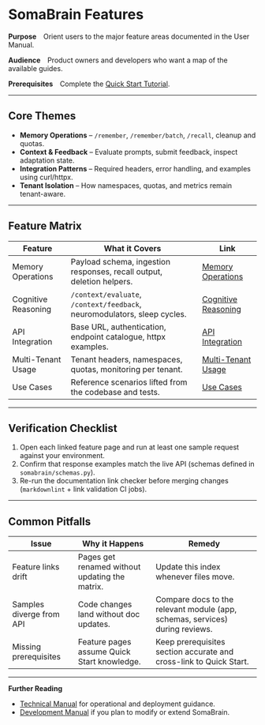 # SomaBrain Features

**Purpose** Orient users to the major feature areas documented in the User Manual.

**Audience** Product owners and developers who want a map of the available guides.

**Prerequisites** Complete the [Quick Start Tutorial](../quick-start-tutorial.md).

---

## Core Themes

- **Memory Operations** – `/remember`, `/remember/batch`, `/recall`, cleanup and quotas.
- **Context & Feedback** – Evaluate prompts, submit feedback, inspect adaptation state.
- **Integration Patterns** – Required headers, error handling, and examples using curl/httpx.
- **Tenant Isolation** – How namespaces, quotas, and metrics remain tenant-aware.

---

## Feature Matrix

| Feature | What it Covers | Link |
|---------|----------------|------|
| Memory Operations | Payload schema, ingestion responses, recall output, deletion helpers. | [Memory Operations](memory-operations.md) |
| Cognitive Reasoning | `/context/evaluate`, `/context/feedback`, neuromodulators, sleep cycles. | [Cognitive Reasoning](cognitive-reasoning.md) |
| API Integration | Base URL, authentication, endpoint catalogue, httpx examples. | [API Integration](api-integration.md) |
| Multi-Tenant Usage | Tenant headers, namespaces, quotas, monitoring per tenant. | [Multi-Tenant Usage](multi-tenant-usage.md) |
| Use Cases | Reference scenarios lifted from the codebase and tests. | [Use Cases](use-cases.md) |

---

## Verification Checklist

1. Open each linked feature page and run at least one sample request against your environment.
2. Confirm that response examples match the live API (schemas defined in `somabrain/schemas.py`).
3. Re-run the documentation link checker before merging changes (`markdownlint` + link validation CI jobs).

---

## Common Pitfalls

| Issue | Why it Happens | Remedy |
|-------|----------------|--------|
| Feature links drift | Pages get renamed without updating the matrix. | Update this index whenever files move. |
| Samples diverge from API | Code changes land without doc updates. | Compare docs to the relevant module (app, schemas, services) during reviews. |
| Missing prerequisites | Feature pages assume Quick Start knowledge. | Keep prerequisites section accurate and cross-link to Quick Start. |

---

**Further Reading**

- [Technical Manual](../../technical-manual/index.md) for operational and deployment guidance.
- [Development Manual](../../development-manual/index.md) if you plan to modify or extend SomaBrain.
